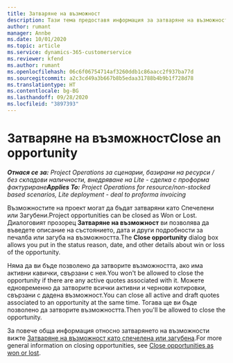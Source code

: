 ```yaml
---
title: Затваряне на възможност
description: Тази тема предоставя информация за затваряне на възможност по проект.
author: rumant
manager: Annbe
ms.date: 10/01/2020
ms.topic: article
ms.service: dynamics-365-customerservice
ms.reviewer: kfend
ms.author: rumant
ms.openlocfilehash: 06c6f06754714af3260ddb1c86aacc2f937ba77d
ms.sourcegitcommit: a2c3cd49a3b667b8b5edaa31788b4b9b1f728d78
ms.translationtype: HT
ms.contentlocale: bg-BG
ms.lasthandoff: 09/28/2020
ms.locfileid: "3897393"
---
```

# <a name="close-an-opportunity"></a><span data-ttu-id="8afcf-103">Затваряне на възможност</span><span class="sxs-lookup"><span data-stu-id="8afcf-103">Close an opportunity</span></span>

<span data-ttu-id="8afcf-104">_**Отнася се за:** Project Operations за сценарии, базирани на ресурси / без складови наличности, внедряване на Lite - сделка с проформа фактуриране_</span><span class="sxs-lookup"><span data-stu-id="8afcf-104">_**Applies To:** Project Operations for resource/non-stocked based scenarios, Lite deployment - deal to proforma invoicing_</span></span>

<span data-ttu-id="8afcf-105">Възможностите на проект могат да бъдат затваряни като Спечелени или Загубени.</span><span class="sxs-lookup"><span data-stu-id="8afcf-105">Project opportunities can be closed as Won or Lost.</span></span> <span data-ttu-id="8afcf-106">Диалоговият прозорец **Затваряне на възможност** ви позволява да въведете описание на състоянието, дата и други подробности за печалба или загуба на възможността.</span><span class="sxs-lookup"><span data-stu-id="8afcf-106">The **Close opportunity** dialog box allows you put in the status reason, date, and other details about win or loss of the opportunity.</span></span>

<span data-ttu-id="8afcf-107">Няма да ви бъде позволено да затворите възможността, ако има активни кавички, свързани с нея.</span><span class="sxs-lookup"><span data-stu-id="8afcf-107">You won't be allowed to close the opportunity if there are any active quotes associated with it.</span></span> <span data-ttu-id="8afcf-108">Можете едновременно да затворите всички активни и чернови котировки, свързани с дадена възможност.</span><span class="sxs-lookup"><span data-stu-id="8afcf-108">You can close all active and draft quotes associated to an opportunity at the same time.</span></span> <span data-ttu-id="8afcf-109">Тогава ще ви бъде позволено да затворите възможността.</span><span class="sxs-lookup"><span data-stu-id="8afcf-109">Then you'll be allowed to close the opportunity.</span></span>

<span data-ttu-id="8afcf-110">За повече обща информация относно затварянето на възможности вижте [Затваряне на възможност като спечелена или загубена](https://docs.microsoft.com/dynamics365/sales-enterprise/close-opportunity-won-lost-sales).</span><span class="sxs-lookup"><span data-stu-id="8afcf-110">For more general information on closing opportunities, see [Close opportunities as won or lost](https://docs.microsoft.com/dynamics365/sales-enterprise/close-opportunity-won-lost-sales).</span></span>

